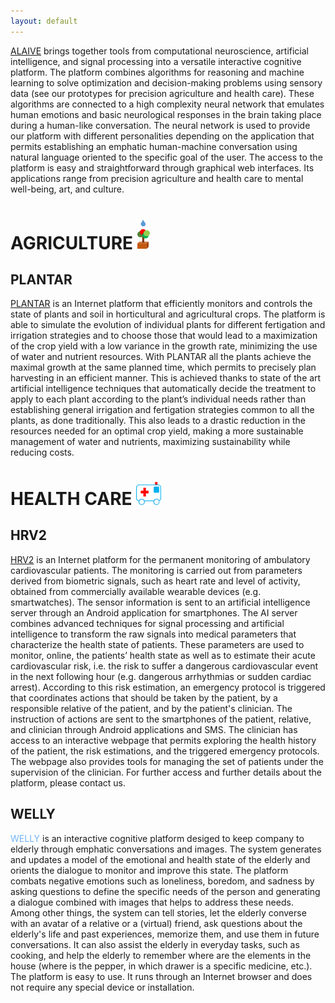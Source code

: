 ```yaml
---
layout: default
---
```


[ALAIVE](https://www.snic.de/alaive/) brings together tools from computational neuroscience, artificial intelligence, and signal processing into a versatile interactive cognitive platform. The platform combines algorithms for reasoning and machine learning to solve optimization and decision-making problems using sensory data (see our prototypes for precision agriculture and health care). These algorithms are connected to a high complexity neural network that emulates human emotions and basic neurological responses in the brain taking place during a human-like conversation. The neural network is used to provide our platform with different personalities depending on the application that permits establishing an emphatic human-machine conversation using natural language oriented to the specific goal of the user. The access to the platform is easy and straightforward through graphical web interfaces. Its applications range from precision agriculture and health care to mental well-being, art, and culture.


# AGRICULTURE <img src="/assets/img/logoagri.png" alt="drawing" width="20"/>

## PLANTAR
[PLANTAR](http://vm19030.virt.gwdg.de/alaive/alaive/Agriculture.html) is an Internet platform that efficiently monitors and controls the state of plants and soil in horticultural and agricultural crops. The platform is able to simulate the evolution of individual plants for different fertigation and irrigation strategies and to choose those that would lead to a maximization of the crop yield with a low variance in the growth rate, minimizing the use of water and nutrient resources. With PLANTAR all the plants achieve the maximal growth at the same planned time, which permits to precisely plan harvesting in an efficient manner. This is achieved thanks to state of the art artificial intelligence techniques that automatically decide the treatment to apply to each plant according to the plant’s individual needs rather than establishing general irrigation and fertigation strategies common to all the plants, as done traditionally. This also leads to a drastic reduction in the resources needed for an optimal crop yield, making a more sustainable management of water and nutrients, maximizing sustainability while reducing costs.

# HEALTH CARE  <img src="/assets/img/logohc.png" alt="drawing" width="40"/>

## HRV2
[HRV2](http://vm19030.virt.gwdg.de/alaive/alaive/Health_Care.html) is an Internet platform for the permanent monitoring of ambulatory cardiovascular patients. The monitoring is carried out from parameters derived from biometric signals, such as heart rate and level of activity, obtained from commercially available wearable devices (e.g. smartwatches). The sensor information is sent to an artificial intelligence server through an Android application for smartphones. The AI server combines advanced techniques for signal processing and artificial intelligence to transform the raw signals into medical parameters that characterize the health state of patients. These parameters are used to monitor, online, the patients’ health state as well as to estimate their acute cardiovascular risk, i.e. the risk to suffer a dangerous cardiovascular event in the next following hour (e.g. dangerous arrhythmias or sudden cardiac arrest). According to this risk estimation, an emergency protocol is triggered that coordinates actions that should be taken by the patient, by a responsible relative of the patient, and by the patient's clinician. The instruction of actions are sent to the smartphones of the patient, relative, and clinician through Android applications and SMS. The clinician has access to an interactive webpage that permits exploring the health history of the patient, the risk estimations, and the triggered emergency protocols. The webpage also provides tools for managing the set of patients under the supervision of the clinician. For further access and further details about the platform, please contact us.

## WELLY
<span style="color:#71B4F7">WELLY</span> is an interactive cognitive platform desiged to keep company to elderly through emphatic conversations and images. The system generates and updates a model of the emotional and health state of the elderly and orients the dialogue to monitor and improve this state. The platform combats negative emotions such as loneliness, boredom, and sadness by asking questions to define the specific needs of the person and generating a dialogue combined with images that helps to address these needs. Among other things, the system can tell stories, let the elderly converse with an avatar of a relative or a (virtual) friend, ask questions about the elderly's life and past experiences, memorize them, and use them in future conversations. It can also assist the elderly in everyday tasks, such as cooking, and help the elderly to remember where are the elements in the house (where is the pepper, in which drawer is a specific medicine, etc.). The platform is easy to use. It runs through an Internet browser and does not require any special device or installation.


